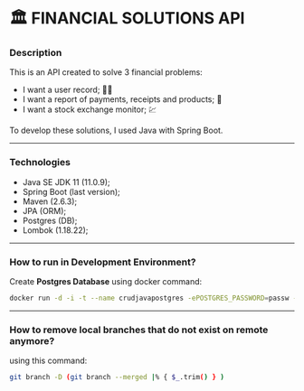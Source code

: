 # 🏛 FINANCIAL SOLUTIONS API

### Description

This is an API created to solve 3 financial problems:
 * I want a user record; 🙍‍♂️
 * I want a report of payments, receipts and products; 🧾
 * I want a stock exchange monitor; 💹

To develop these solutions, I used Java with Spring Boot.
___
### Technologies
* Java SE JDK 11 (11.0.9);
* Spring Boot (last version);
* Maven (2.6.3);
* JPA (ORM);
* Postgres (DB);
* Lombok (1.18.22);
___
### How to run in Development Environment?
Create **Postgres Database** using docker command:

```bash
docker run -d -i -t --name crudjavapostgres -ePOSTGRES_PASSWORD=passw -ePOSTGRES_DATABASE=crudjavapostgres -ePOSTGRES_USER=username -p5432:5432 postgres
```

___
### How to remove local branches that do not exist on remote anymore?
using this command:

```bash
git branch -D (git branch --merged |% { $_.trim() } )
```
